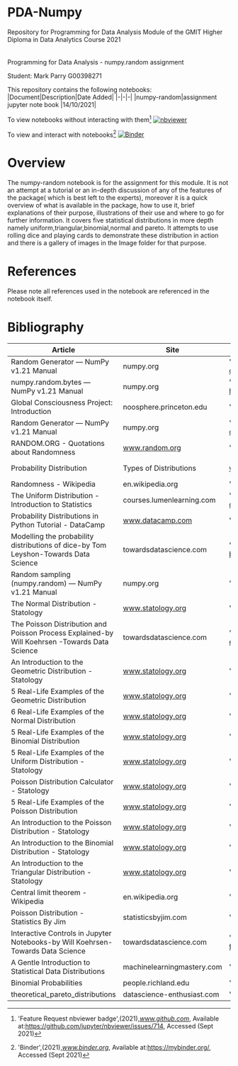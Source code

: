 # PDA-Numpy
Repository for Programming for Data Analysis Module of the GMIT Higher Diploma in Data Analytics Course 2021  
<br>  
Programming for Data Analysis - numpy.random assignment

Student: Mark Parry G00398271

This repository contains the following notebooks:
|Document|Description|Date Added|
|-|-|-|
|numpy-random|assignment jupyter note book |14/10/2021|


To view notebooks without interacting with them[^1]
[![nbviewer](https://raw.githubusercontent.com/jupyter/design/master/logos/Badges/nbviewer_badge.svg)](https://nbviewer.jupyter.org/github/MarkJParry/PDA-Numpy/tree/main/)


To view and interact with notebooks[^2]
[![Binder](https://mybinder.org/badge_logo.svg)](https://mybinder.org/v2/gh/MarkJParry/PDA-Numpy/HEAD)

# Overview
The numpy-random notebook is for the assignment for this module. It is not an attempt at a tutorial or an in-depth discussion of any of the features of the package( which is best left to the experts), moreover it is a quick overview of what is available in the package, how to use it, brief explanations of their purpose, illustrations of their use and where to go for further information. It covers five statistical distributions in more depth namely uniform,triangular,binomial,normal and pareto. It attempts to use rolling dice and playing cards to demonstrate these distribution in action and there is a gallery of images in the Image folder for that purpose. 

# References
Please note all references used in the notebook are referenced in the notebook itself.   

[^1]:'Feature Request nbviewer badge',(2021),*www.github.com*,
Available at:https://github.com/jupyter/nbviewer/issues/714, Accessed (Sept 2021)
[^2]:'Binder',(2021),*www.binder.org*,
Available at:https://mybinder.org/, Accessed (Sept 2021)


# **Bibliography**

|Article|Site|Available at|Accessed|
|-------|----|------------|--------|
|Random Generator — NumPy v1.21 Manual|numpy.org|"https://numpy.org/doc/stable/reference/random/generator.html#simple-random-data"|("Thu Oct 28 20:34:16 2021")|
|numpy.random.bytes — NumPy v1.21 Manual|numpy.org|"https://numpy.org/doc/stable/reference/random/generated/numpy.random.bytes.html?highlight=random%20bytes#numpy_random.bytes"|("Thu Oct 28 20:34:16 2021")|
|Global Consciousness Project: Introduction|noosphere.princeton.edu|"https://noosphere.princeton.edu/introduction.html"|("Thu Oct 28 20:34:16 2021")|
|Random Generator — NumPy v1.21 Manual|numpy.org|"https://numpy.org/doc/stable/reference/random/generator.html#simple-random-data"|("Thu Oct 28 20:34:16 2021")|
|RANDOM.ORG - Quotations about Randomness|www.random.org|"https://www.random.org/quotations/"|("Thu Oct 28 20:34:16 2021")|
|Probability Distribution | Types of Distributions|www.analyticsvidhya.com|"https://www.analyticsvidhya.com/blog/2017/09/6-probability-distributions-data-science/#h2_4"|("Fri Oct 15 17:54:26 2021")|
|Randomness - Wikipedia|en.wikipedia.org|"https://en.wikipedia.org/wiki/Randomness"|("Fri Oct 15 17:54:26 2021")|
|The Uniform Distribution - Introduction to Statistics|courses.lumenlearning.com|"https://courses.lumenlearning.com/odessa-introstats1-1/chapter/the-uniform-distribution/"|("Sun Nov 14 12:43:46 2021")|
|Probability Distributions in Python Tutorial - DataCamp|www.datacamp.com|"https://www.datacamp.com/community/tutorials/probability-distributions-python"|("Sun Nov 14 19:20:19 2021")|
|Modelling the probability distributions of dice-by Tom Leyshon-Towards Data Science|towardsdatascience.com|"https://towardsdatascience.com/modelling-the-probability-distributions-of-dice-b6ecf87b24ea"|("Sun Nov 14 19:22:19 2021")|
|Random sampling (numpy.random) — NumPy v1.21 Manual|numpy.org|"https://numpy.org/doc/stable/reference/random/index.html#random-quick-start"|("Sun Nov 14 21:19:52 2021")|
|The Normal Distribution - Statology|www.statology.org|"https://www.statology.org/the-normal-distribution/"|("Tue Nov 16 18:54:59 2021")|
|The Poisson Distribution and Poisson Process Explained-by Will Koehrsen -Towards Data Science|towardsdatascience.com|"https://towardsdatascience.com/the-poisson-distribution-and-poisson-process-explained-4e2cb17d459"|("Tue Nov 16 22:28:47 2021")|
|An Introduction to the Geometric Distribution - Statology|www.statology.org|"https://www.statology.org/geometric-distribution/"|("Tue Nov 16 22:31:24 2021")|
|5 Real-Life Examples of the Geometric Distribution|www.statology.org|"https://www.statology.org/geometric-distribution-real-life-examples/"|("Tue Nov 16 22:31:43 2021")|
|6 Real-Life Examples of the Normal Distribution|www.statology.org|"https://www.statology.org/example-of-normal-distribution/"|("Tue Nov 16 22:31:53 2021")|
|5 Real-Life Examples of the Binomial Distribution|www.statology.org|"https://www.statology.org/binomial-distribution-real-life-examples/"|("Tue Nov 16 22:32:01 2021")|
|5 Real-Life Examples of the Uniform Distribution - Statology|www.statology.org|"https://www.statology.org/uniform-distribution-real-life-examples/"|("Tue Nov 16 22:32:08 2021")|
|Poisson Distribution Calculator - Statology|www.statology.org|"https://www.statology.org/poisson-distribution-calculator/"|("Tue Nov 16 22:32:17 2021")|
|5 Real-Life Examples of the Poisson Distribution|www.statology.org|"https://www.statology.org/poisson-distribution-real-life-examples/"|("Tue Nov 16 22:32:22 2021")|
|An Introduction to the Poisson Distribution - Statology|www.statology.org|"https://www.statology.org/poisson-distribution/"|("Tue Nov 16 22:32:30 2021")|
|An Introduction to the Binomial Distribution - Statology|www.statology.org|"https://www.statology.org/binomial-distribution/"|("Tue Nov 16 22:32:36 2021")|
|An Introduction to the Triangular Distribution - Statology|www.statology.org|"https://www.statology.org/triangular-distribution/"|("Tue Nov 16 22:32:55 2021")|
|Central limit theorem - Wikipedia|en.wikipedia.org|"https://en.wikipedia.org/wiki/Central_limit_theorem"|("Tue Nov 16 22:33:09 2021")|
|Poisson Distribution - Statistics By Jim|statisticsbyjim.com|"https://statisticsbyjim.com/probability/poisson-distribution/"|("Wed Nov 17 19:59:11 2021")|
|Interactive Controls in Jupyter Notebooks-by Will Koehrsen-Towards Data Science|towardsdatascience.com|"https://towardsdatascience.com/interactive-controls-for-jupyter-notebooks-f5c94829aee6"|("Sat Nov 20 23:43:25 2021")|
|A Gentle Introduction to Statistical Data Distributions|machinelearningmastery.com|"https://machinelearningmastery.com/statistical-data-distributions/"|("Sun Nov 21 20:26:40 2021")|
|Binomial Probabilities|people.richland.edu|"https://people.richland.edu/james/lecture/m113/binomial.html"|("Mon Nov 22 00:12:21 2021")|
|theoretical_pareto_distributions|datascience-enthusiast.com|"https://datascience-enthusiast.com/R/pareto_distributions.html"|("Mon Nov 22 17:51:40 2021")|
